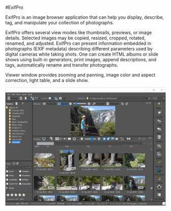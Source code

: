 #ExifPro

ExifPro is an image browser application that can help you display, describe, tag, and manipulate your collection of photographs.

ExifPro offers several view modes like thumbnails, previews, or image details. Selected images may be copied, resized, cropped, rotated, renamed, and adjusted. ExifPro can present information embedded in photographs (EXIF metadata) describing different parameters used by digital cameras while taking shots. One can create HTML albums or slide shows using built-in generators, print images, append descriptions, and tags, automatically rename and transfer photographs.

Viewer window provides zooming and panning, image color and aspect correction, light table, and a slide show.

![alt text](info/screenshot.png "ExifPro: work in progress")
